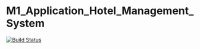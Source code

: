 # M1_Application_Hotel_Management_System


[![Build Status](https://travis-ci.org/joemccann/dillinger.svg?branch=master)](https://travis-ci.org/joemccann/dillinger)
